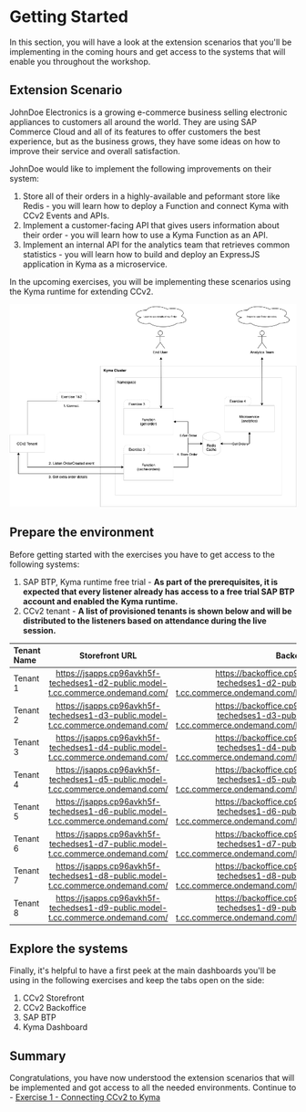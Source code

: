 # Getting Started

In this section, you will have a look at the extension scenarios that you'll be implementing in the coming hours and get access to the systems that will enable you throughout the workshop.

## Extension Scenario

JohnDoe Electronics is a growing e-commerce business selling electronic appliances to customers all around the world. They are using SAP Commerce Cloud and all of its features to offer customers the best experience, but as the business grows, they have some ideas on how to improve their service and overall satisfaction.

JohnDoe would like to implement the following improvements on their system:

1. Store all of their orders in a highly-available and peformant store like Redis - you will learn how to deploy a Function and connect Kyma with CCv2 Events and APIs.
2. Implement a customer-facing API that gives users information about their order - you will learn how to use a Kyma Function as an API.
3. Implement an internal API for the analytics team that retrieves common statistics - you will learn how to build and deploy an ExpressJS application in Kyma as a microservice.

In the upcoming exercises, you will be implementing these scenarios using the Kyma runtime for extending CCv2.

![scenario](./images/scenario.png)

## Prepare the environment

Before getting started with the exercises you have to get access to the following systems:

1. SAP BTP, Kyma runtime free trial - **As part of the prerequisites, it is expected that every listener already has access to a free trial SAP BTP account and enabled the Kyma runtime.**
2. CCv2 tenant - **A list of provisioned tenants is shown below and will be distributed to the listeners based on attendance during the live session.**

| Tenant Name |                                  Storefront URL                                  |                                                                                 Backoffice URL |
| :---------- | :------------------------------------------------------------------------------: | ---------------------------------------------------------------------------------------------: |
| Tenant 1    | https://jsapps.cp96avkh5f-techedses1-d2-public.model-t.cc.commerce.ondemand.com/ | https://backoffice.cp96avkh5f-techedses1-d2-public.model-t.cc.commerce.ondemand.com/backoffice |
| Tenant 2    | https://jsapps.cp96avkh5f-techedses1-d3-public.model-t.cc.commerce.ondemand.com/ | https://backoffice.cp96avkh5f-techedses1-d3-public.model-t.cc.commerce.ondemand.com/backoffice |
| Tenant 3    | https://jsapps.cp96avkh5f-techedses1-d4-public.model-t.cc.commerce.ondemand.com/ | https://backoffice.cp96avkh5f-techedses1-d4-public.model-t.cc.commerce.ondemand.com/backoffice |
| Tenant 4    | https://jsapps.cp96avkh5f-techedses1-d5-public.model-t.cc.commerce.ondemand.com/ | https://backoffice.cp96avkh5f-techedses1-d5-public.model-t.cc.commerce.ondemand.com/backoffice |
| Tenant 5    | https://jsapps.cp96avkh5f-techedses1-d6-public.model-t.cc.commerce.ondemand.com/ | https://backoffice.cp96avkh5f-techedses1-d6-public.model-t.cc.commerce.ondemand.com/backoffice |
| Tenant 6    | https://jsapps.cp96avkh5f-techedses1-d7-public.model-t.cc.commerce.ondemand.com/ | https://backoffice.cp96avkh5f-techedses1-d7-public.model-t.cc.commerce.ondemand.com/backoffice |
| Tenant 7    | https://jsapps.cp96avkh5f-techedses1-d8-public.model-t.cc.commerce.ondemand.com/ | https://backoffice.cp96avkh5f-techedses1-d8-public.model-t.cc.commerce.ondemand.com/backoffice |
| Tenant 8    | https://jsapps.cp96avkh5f-techedses1-d9-public.model-t.cc.commerce.ondemand.com/ | https://backoffice.cp96avkh5f-techedses1-d9-public.model-t.cc.commerce.ondemand.com/backoffice |

## Explore the systems

Finally, it's helpful to have a first peek at the main dashboards you'll be using in the following exercises and keep the tabs open on the side:

1. CCv2 Storefront
2. CCv2 Backoffice
3. SAP BTP
4. Kyma Dashboard

## Summary

Congratulations, you have now understood the extension scenarios that will be implemented and got access to all the needed environments.
Continue to - [Exercise 1 - Connecting CCv2 to Kyma](../ex1/README.md)
